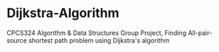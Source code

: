 # Dijkstra-Algorithm
CPCS324 Algorithm &amp; Data Structures Group Project,  Finding All-pair-source shortest path problem using Dijkstra's algorithm
